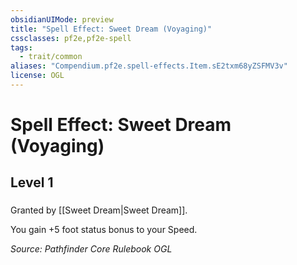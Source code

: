 ```yaml
---
obsidianUIMode: preview
title: "Spell Effect: Sweet Dream (Voyaging)"
cssclasses: pf2e,pf2e-spell
tags:
  - trait/common
aliases: "Compendium.pf2e.spell-effects.Item.sE2txm68yZSFMV3v"
license: OGL
---
```

# Spell Effect: Sweet Dream (Voyaging)
## Level 1
### 






Granted by [[Sweet Dream|Sweet Dream]].

You gain +5 foot status bonus to your Speed.

*Source: Pathfinder Core Rulebook*
*OGL*